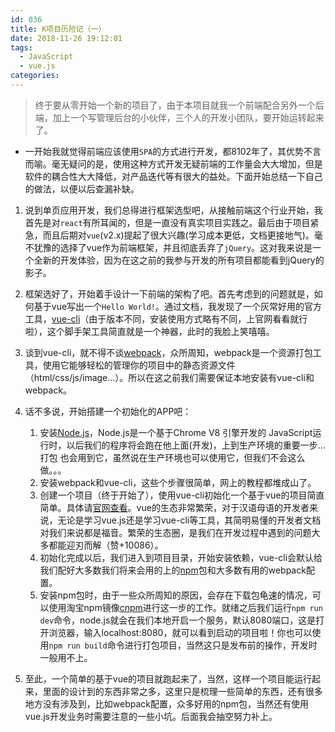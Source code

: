 ```yaml
---
id: 036
title: K项目历险记（一）
date: 2018-11-26 19:12:01
tags:
  - JavaScript
  - vue.js
categories:
---
```

> 终于要从零开始一个新的项目了，由于本项目就我一个前端配合另外一个后端，加上一个写管理后台的小伙伴，三个人的开发小团队，要开始运转起来了。

- 一开始我就觉得前端应该使用`SPA`的方式进行开发，都8102年了，其优势不言而喻。毫无疑问的是，使用这种方式开发无疑前端的工作量会大大增加，但是软件的耦合性大大降低，对产品迭代等有很大的益处。下面开始总结一下自己的做法，以便以后查漏补缺。

1. 说到单页应用开发，我们总得进行框架选型吧，从接触前端这个行业开始，我首先是对`react`有所耳闻的，但是一直没有真实项目实践之。最后由于项目紧急，而且后期对`vue`(v2.x)提起了很大兴趣(学习成本更低，文档更接地气)。毫不犹豫的选择了vue作为前端框架，并且彻底丢弃了`jQuery`。这对我来说是一个全新的开发体验，因为在这之前的我参与开发的所有项目都能看到jQuery的影子。

2. 框架选好了，开始着手设计一下前端的架构了吧。首先考虑到的问题就是，如何基于vue写出一个`Hello World!`。通过文档，我发现了一个灰常好用的官方工具，[vue-cli](https://cli.vuejs.org/zh/)（由于版本不同，安装使用方式略有不同，上官网看看就行啦），这个脚手架工具简直就是一个神器，此时的我脸上笑嘻嘻。

3. 谈到vue-cli，就不得不谈[webpack](https://webpack.docschina.org/)，众所周知，webpack是一个资源打包工具，使用它能够轻松的管理你的项目中的静态资源文件（html/css/js/image...）。所以在这之前我们需要保证本地安装有vue-cli和webpack。

4. 话不多说，开始搭建一个初始化的APP吧：
    1. 安装[Node.js](https://nodejs.org/zh-cn/)，Node.js是一个基于Chrome V8 引擎开发的 JavaScript运行时，以后我们的程序将会跑在他上面(开发)，上到生产环境的重要一步...打包 也会用到它，虽然说在生产环境也可以使用它，但我们不会这么做。。。
    2. 安装webpack和vue-cli，这些个步骤很简单，网上的教程都堆成山了。
    3. 创建一个项目（终于开始了），使用vue-cli初始化一个基于vue的项目简直简单。具体请[官网查看](https://cli.vuejs.org/zh/)。vue的生态非常繁荣，对于汉语母语的开发者来说，无论是学习vue.js还是学习vue-cli等工具，其简明易懂的开发者文档对我们来说都是福音。繁荣的生态圈，是我们在开发过程中遇到的问题大多都能迎刃而解（赞+10086）。
    4. 初始化完成以后，我们进入到项目目录，开始安装依赖，vue-cli会默认给我们配好大多数我们将来会用的上的[npm](https://www.npmjs.com/)包和大多数有用的webpack配置。
    5. 安装npm包时，由于一些众所周知的原因，会存在下载包龟速的情况，可以使用淘宝npm镜像[cnpm](http://npm.taobao.org/)进行这一步的工作。就绪之后我们运行`npm run dev`命令，node.js就会在我们本地开启一个服务，默认8080端口，这是打开浏览器，输入localhost:8080，就可以看到启动的项目啦！你也可以使用`npm run build`命令进行打包项目，当然这只是发布前的操作，开发时一般用不上。
5. 至此，一个简单的基于vue的项目就跑起来了，当然，这样一个项目能运行起来，里面的设计到的东西非常之多，这里只是梳理一些简单的东西，还有很多地方没有涉及到，比如webpack配置，众多好用的npm包，当然还有使用vue.js开发业务时需要注意的一些小坑。后面我会抽空努力补上。